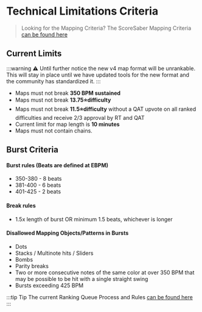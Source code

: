 # Technical Limitations Criteria
> Looking for the Mapping Criteria?
 The ScoreSaber Mapping Criteria [can be found here](./mapping-criteria.md)

## Current Limits

:::warning ⚠️
Until further notice the new v4 map format will be unrankable. This will stay in place until we have updated tools for the new format and the community has standardized it.
:::

- Maps must not break **350 BPM sustained**
- Maps must not break **13.75⭐difficulty**
- Maps must not break **11.5⭐difficulty** without a QAT upvote on all ranked difficulties and receive 2/3 approval by RT and QAT
- Current limit for map length is **10 minutes**
- Maps must not contain chains.

## Burst Criteria

#### Burst rules (Beats are defined at EBPM)

- 350-380 - 8 beats
- 381-400 - 6 beats
- 401-425 - 2 beats

#### Break rules

- 1.5x length of burst OR minimum 1.5 beats, whichever is longer

#### Disallowed Mapping Objects/Patterns in Bursts

- Dots
- Stacks / Multinote hits / Sliders
- Bombs
- Parity breaks
- Two or more consecutive notes of the same color at over 350 BPM that may be possible to be hit with a single straight swing
- Bursts exceeding 425 BPM

:::tip Tip
 The current Ranking Queue Process and Rules [can be found here](/ranking/ranking-queue-rules.md)
:::
